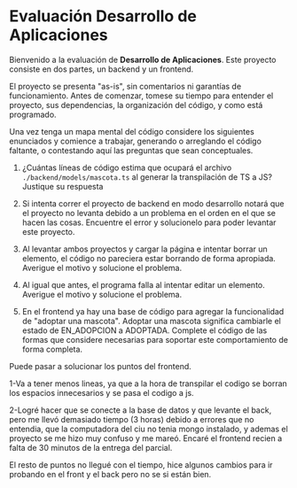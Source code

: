 # Evaluación Desarrollo de Aplicaciones

Bienvenido a la evaluación de **Desarrollo de Aplicaciones**. Este proyecto consiste en dos partes, un backend y un frontend.

El proyecto se presenta "as-is", sin comentarios ni garantías de funcionamiento. Antes de comenzar, tomese su tiempo para entender el proyecto, sus dependencias, la organización del código, y como está programado.

Una vez tenga un mapa mental del código considere los siguientes enunciados y comience a trabajar, generando o arreglando el código faltante, o contestando aquí las preguntas que sean conceptuales.

1. ¿Cuántas líneas de código estima que ocupará el archivo `./backend/models/mascota.ts` al generar la transpilación de TS a JS? Justique su respuesta

2. Si intenta correr el proyecto de backend en modo desarrollo notará que el proyecto no levanta debido a un problema en el orden en el que se hacen las cosas. Encuentre el error y solucionelo para poder levantar este proyecto.

3. Al levantar ambos proyectos y cargar la página e intentar borrar un elemento, el código no pareciera estar borrando de forma apropiada. Averigue el motivo y solucione el problema.

4. Al igual que antes, el programa falla al intentar editar un elemento. Averigue el motivo y solucione el problema.

5. En el frontend ya hay una base de código para agregar la funcionalidad de "adoptar una mascota". Adoptar una mascota significa cambiarle el estado de EN_ADOPCION a ADOPTADA. Complete el código de las formas que considere necesarias para soportar este comportamiento de forma completa.

Puede pasar a solucionar los puntos del frontend.

1-Va a tener menos lineas, ya que a la hora de transpilar el codigo se borran los espacios innecesarios y se pasa el codigo a js.

2-Logré hacer que se conecte a la base de datos y que levante el back, pero me llevó demasiado tiempo (3 horas) debido a errores que no entendia, que la computadora del ciu no tenia mongo instalado, y ademas el proyecto se me hizo muy confuso y me mareó. Encaré el frontend recien a falta de 30 minutos de la entrega del parcial.

El resto de puntos no llegué con el tiempo, hice algunos cambios para ir probando en el front y el back pero no se si están bien.
